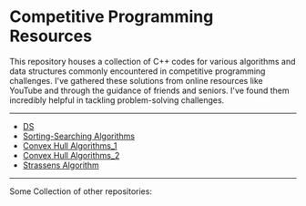 # Competitive Programming Resources
This repository houses a collection of C++ codes for various algorithms and data structures commonly encountered in competitive programming challenges. 
I've gathered these solutions from online resources like YouTube and through the guidance of friends and seniors. 
I've found them incredibly helpful in tackling problem-solving challenges. <br> <hr>
- [DS](https://github.com/Tanvir-Mahamood/Data-Structure-in-CPP) 
- [Sorting-Searching Algorithms](https://github.com/Tanvir-Mahamood/Data-Structure-in-CPP/tree/main/Sorting%20and%20Searching%20Algorithm)
- [Convex Hull Algorithms_1](https://github.com/Tanvir-Mahamood/C-Plus-Plus/tree/main/Algorithm%20Lab%20Task/Convexity)
- [Convex Hull Algorithms_2](https://github.com/Tanvir-Mahamood/C-Plus-Plus/tree/main/Algorithm%20Lab%20Task/Convexity%20GraphPlot)
- [Strassens Algorithm](https://github.com/Tanvir-Mahamood/C-Plus-Plus/blob/main/Algorithm%20Lab%20Task/StrassensAlgorithm.cpp)
<hr>
Some Collection of other repositories: 

